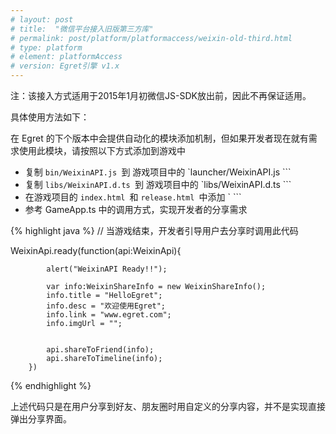 ```yaml
---
# layout: post
# title:  "微信平台接入旧版第三方库"
# permalink: post/platform/platformaccess/weixin-old-third.html
# type: platform
# element: platformAccess
# version: Egret引擎 v1.x
---
```


注：该接入方式适用于2015年1月初微信JS-SDK放出前，因此不再保证适用。 

具体使用方法如下：

在 Egret 的下个版本中会提供自动化的模块添加机制，但如果开发者现在就有需求使用此模块，请按照以下方式添加到游戏中



* 复制 `bin/WeixinAPI.js `到 游戏项目中的 `launcher/WeixinAPI.js ```
* 复制 `libs/WeixinAPI.d.ts `到 游戏项目中的 `libs/WeixinAPI.d.ts ```
* 在游戏项目的 `index.html `和 `release.html `中添加 `<script src="launcher/WeixinAPI.js" async="false"></script> ```
* 参考 GameApp.ts 中的调用方式，实现开发者的分享需求


{% highlight java  %}
   //  当游戏结束，开发者引导用户去分享时调用此代码

  WeixinApi.ready(function(api:WeixinApi){

            alert("WeixinAPI Ready!!");

            var info:WeixinShareInfo = new WeixinShareInfo();
            info.title = "HelloEgret";
            info.desc = "欢迎使用Egret";
            info.link = "www.egret.com"; 
            info.imgUrl = "";


            api.shareToFriend(info);
            api.shareToTimeline(info);
        })

{% endhighlight %}


上述代码只是在用户分享到好友、朋友圈时用自定义的分享内容，并不是实现直接弹出分享界面。

